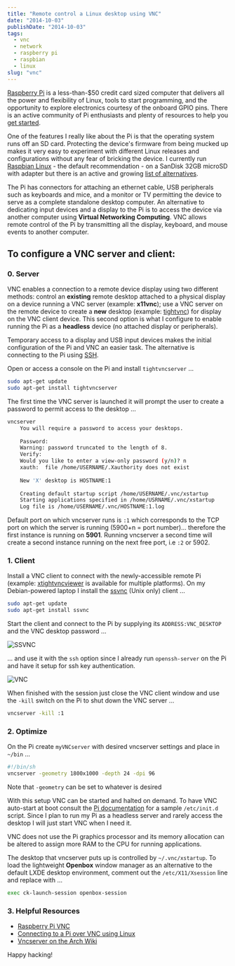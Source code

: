 ```yaml
---
title: "Remote control a Linux desktop using VNC"
date: "2014-10-03"
publishDate: "2014-10-03"
tags:
  - vnc
  - network
  - raspberry pi
  - raspbian
  - linux
slug: "vnc"
---
```


[Raspberry Pi](http://www.raspberrypi.org/) is a less-than-$50 credit card sized computer that delivers all the power and flexibility of Linux, tools to start programming, and the opportunity to explore electronics courtesy of the onboard GPIO pins. There is an active community of Pi enthusiasts and plenty of resources to help you [get started](http://www.raspberrypi.org/help/). 

One of the features I really like about the Pi is that the operating system runs off an SD card. Protecting the device's firmware from being mucked up makes it very easy to experiment with different Linux releases and configurations without any fear of bricking the device. I currently run [Raspbian Linux](http://www.raspbian.org/) - the default recommendation - on a SanDisk 32GB microSD with adapter but there is an active and growing [list of alternatives](http://elinux.org/RPi_Distributions#Available_Distributions).

The Pi has connectors for attaching an ethernet cable, USB peripherals such as keyboards and mice, and a monitor or TV permitting the device to serve as a complete standalone desktop computer. An alternative to dedicating input devices and a display to the Pi is to access the device via another computer using **Virtual Networking Computing**. VNC allows remote control of the Pi by transmitting all the display, keyboard, and mouse events to another computer.

## To configure a VNC server and client:

### 0. Server

VNC enables a connection to a remote device display using two different methods: control an **existing** remote desktop attached to a physical display on a device running a VNC server (example: **x11vnc**); use a VNC server on the remote device to create a **new** desktop (example: [tightvnc](http://www.tightvnc.com/)) for display on the VNC client device. This second option is what I configure to enable running the Pi as a **headless** device (no attached display or peripherals).

Temporary access to a display and USB input devices makes the initial configuration of the Pi and VNC an easier task. The alternative is connecting to the Pi using [SSH](http://www.raspberrypi.org/documentation/remote-access/ssh/).

Open or access a console on the Pi and install `tightvncserver` ...

```bash
sudo apt-get update
sudo apt-get install tightvncserver
```

The first time the VNC server is launched it will prompt the user to create a password to permit access to the desktop ...

```bash
vncserver                                                                    
    You will require a password to access your desktops.                           
                                                                               
    Password:                                                                      
    Warning: password truncated to the length of 8.                                
    Verify:                                                                        
    Would you like to enter a view-only password (y/n)? n                          
    xauth:  file /home/USERNAME/.Xauthority does not exist                              
                                                                               
    New 'X' desktop is HOSTNAME:1                                                  
                                                                               
    Creating default startup script /home/USERNAME/.vnc/xstartup                        
    Starting applications specified in /home/USRNAME/.vnc/xstartup                     
    Log file is /home/USERNAME/.vnc/HOSTNAME:1.log                                      
```

Default port on which vncserver runs is `:1` which corresponds to the TCP port on which the server is running (5900+n = port number)... therefore the first instance is running on **5901**. Running vncserver a second time will create a second instance running on the next free port, i.e `:2` or 5902.

### 1. Client

Install a VNC client to connect with the newly-accessible remote Pi (example: [xtightvncviewer](http://www.tightvnc.com/) is available for multiple platforms). On my Debian-powered laptop I install the [ssvnc](http://www.karlrunge.com/x11vnc/ssvnc.html) (Unix only) client ...

```bash
sudo apt-get update
sudo apt-get install ssvnc
```

Start the client and connect to the Pi by supplying its `ADDRESS:VNC_DESKTOP` and the VNC desktop password ...
                                                                               
![SSVNC](/img/pingparade5-ssvnc.png)

... and use it with the `ssh` option since I already run `openssh-server` on the Pi and have it setup for ssh key authentication.
 
![VNC](/img/pingparade5-vnc.png)

When finished with the session just close the VNC client window and use the `-kill` switch on the Pi to shut down the VNC server ...

```bash
vncserver -kill :1                                                         
```

### 2. Optimize

On the Pi create `myVNCserver` with desired vncserver settings and place in `~/bin` ...

```bash
#!/bin/sh                                                                      
vncserver -geometry 1800x1000 -depth 24 -dpi 96                                
```

Note that `-geometry` can be set to whatever is desired                  
                                                                               
With this setup VNC can be started and halted on demand. To have VNC auto-start at boot consult the [Pi documentation](http://www.raspberrypi.org/documentation/remote-access/vnc/) for a sample `/etc/init.d` script. Since I plan to run my Pi as a headless server and rarely access the desktop I will just start VNC when I need it.                                               
                                                                               
VNC does not use the Pi graphics processor and its memory allocation can be altered to assign more RAM to the CPU for running applications.
                                                                               
The desktop that vncserver puts up is controlled by `~/.vnc/xstartup`. To load the lightweight **Openbox** window manager as an alternative to the default LXDE desktop environment, comment out the `/etc/X11/Xsession` line and replace with ...

```bash
exec ck-launch-session openbox-session
```

### 3. Helpful Resources

* [Raspberry Pi VNC](http://www.raspberrypi.org/documentation/remote-access/vnc/)          
* [Connecting to a Pi over VNC using Linux](http://www.raspberrypi.org/documentation/remote-access/vnc/linux.md)          
* [Vncserver on the Arch Wiki](https://wiki.archlinux.org/index.php/Vncserver)           

Happy hacking!
